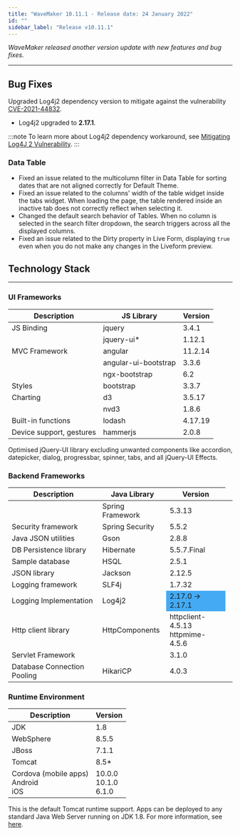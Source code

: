 ```yaml
---
title: "WaveMaker 10.11.1 - Release date: 24 January 2022"
id: ""
sidebar_label: "Release v10.11.1"
---
```

*WaveMaker released another version update with new features and bug fixes.*

---

## Bug Fixes

Upgraded Log4j2 dependency version to mitigate against the vulnerability [CVE-2021-44832](https://cve.mitre.org/cgi-bin/cvename.cgi?name=CVE-2021-44832).

- Log4j2 upgraded to **2.17.1**.

:::note
To learn more about Log4j2 dependency workaround, see [Mitigating Log4J 2 Vulnerability](/learn/blog/2021/12/13/zero-day-vulnerability).
:::


### Data Table

- Fixed an issue related to the multicolumn filter in Data Table for sorting dates that are not aligned correctly for Default Theme.
- Fixed an issue related to the columns' width of the table widget inside the tabs widget. When loading the page, the table rendered inside an inactive tab does not correctly reflect when selecting it.
- Changed the default search behavior of Tables. When no column is selected in the search filter dropdown, the search triggers across all the displayed columns. 
- Fixed an issue related to the Dirty property in Live Form, displaying `true` even when you do not make any changes in the Liveform preview.

## Technology Stack

---

### UI Frameworks

| Description | JS Library | Version |
| --- | --- | --- |
| JS Binding | jquery | 3.4.1 |
|  | jquery-ui* | 1.12.1 |
| MVC Framework | angular| 11.2.14 |
|  | angular-ui-bootstrap | 3.3.6 |
|  | ngx-bootstrap | 6.2 |
| Styles | bootstrap | 3.3.7 |
| Charting | d3 | 3.5.17 |
|  | nvd3 | 1.8.6 |
| Built-in functions | lodash | 4.17.19|
| Device support, gestures | hammerjs | 2.0.8 |

Optimised jQuery-UI library excluding unwanted components like accordion, datepicker, dialog, progressbar, spinner, tabs, and all jQuery-UI Effects.

### Backend Frameworks

| Description | Java Library | Version |
| --- | --- | --- |
|  | Spring Framework  |5.3.13|
| Security framework | Spring Security  | 5.5.2|
| Java JSON utilities | Gson  |  2.8.8|
| DB Persistence library | Hibernate | 5.5.7.Final|
| Sample database | HSQL | 2.5.1|
| JSON library | Jackson  |  2.12.5|
| Logging framework | SLF4j  |1.7.32 |
| Logging Implementation | Log4j2  <td bgcolor="#44aaf4">  2.17.0 -> 2.17.1 |
| Http client library | HttpComponents | httpclient- 4.5.13 <br> httpmime- 4.5.6 |
| Servlet Framework |  | 3.1.0 |
|Database Connection Pooling | HikariCP | 4.0.3 |

### Runtime Environment

| Description | Version |
| --- | --- |
| JDK | 1.8 |
| WebSphere | 8.5.5 |
| JBoss | 7.1.1 |
| Tomcat | 8.5* |
| Cordova (mobile apps) <br> Android <br> iOS | 10.0.0 <br> 10.1.0  <br> 6.1.0 |

This is the default Tomcat runtime support. Apps can be deployed to any standard Java Web Server running on JDK 1.8. For more information, see [here](/learn/app-development/deployment/deployment-web-server).